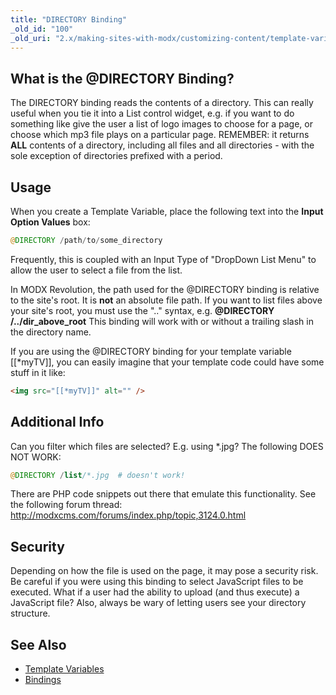 ```yaml
---
title: "DIRECTORY Binding"
_old_id: "100"
_old_uri: "2.x/making-sites-with-modx/customizing-content/template-variables/bindings/directory-binding"
---
```


## What is the @DIRECTORY Binding?

The DIRECTORY binding reads the contents of a directory. This can really useful when you tie it into a List control widget, e.g. if you want to do something like give the user a list of logo images to choose for a page, or choose which mp3 file plays on a particular page. REMEMBER: it returns **ALL** contents of a directory, including all files and all directories - with the sole exception of directories prefixed with a period.

## Usage

When you create a Template Variable, place the following text into the **Input Option Values** box:

``` php
@DIRECTORY /path/to/some_directory
```

Frequently, this is coupled with an Input Type of "DropDown List Menu" to allow the user to select a file from the list.

In MODX Revolution, the path used for the @DIRECTORY binding is relative to the site's root. It is **not** an absolute file path. If you want to list files above your site's root, you must use the ".." syntax, e.g. **@DIRECTORY /../dir\_above\_root** This binding will work with or without a trailing slash in the directory name.

If you are using the @DIRECTORY binding for your template variable \[\[\*myTV\]\], you can easily imagine that your template code could have some stuff in it like:

``` html
<img src="[[*myTV]]" alt="" />
```

## Additional Info

Can you filter which files are selected? E.g. using \*.jpg? The following DOES NOT WORK:

``` php
@DIRECTORY /list/*.jpg  # doesn't work!
```

There are PHP code snippets out there that emulate this functionality. See the following forum thread: <http://modxcms.com/forums/index.php/topic,3124.0.html>

## Security

Depending on how the file is used on the page, it may pose a security risk. Be careful if you were using this binding to select JavaScript files to be executed. What if a user had the ability to upload (and thus execute) a JavaScript file? Also, always be wary of letting users see your directory structure.

## See Also

- [Template Variables](building-sites/elements/template-variables "Template Variables")
- [Bindings](building-sites/elements/template-variables/bindings "Bindings")
